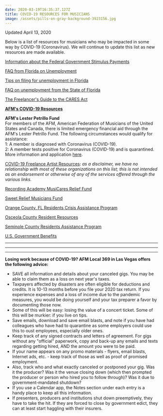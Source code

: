 ```yaml
---
date: 2020-03-19T16:35:37.127Z
title: COVID-19 RESOURCES FOR MUSICIANS
image: /assets/pills-on-gray-background-3923156.jpg
---
```

Updated April 13, 2020

Below is a list of resources for musicians who may be impacted in some way by COVID-19 (Coronavirus). We will continue to update this list as new resources are made available.



[Information about the Federal Government Stimulus Payments](https://www.forbes.com/sites/advisor/2020/04/06/dont-worry-the-1200-stimulus-payment-wont-cut-into-your-tax-refund-next-april/#1bc08b1d5ea8)

[FAQ from Florida on Unemployment](http://www.floridajobs.org/Reemployment-Assistance-Service-Center/reemployment-assistance/claimants/claimant-faqs)

[Tips on filing for unemployment in Florida](https://eligibility.com/unemployment/florida-fl-unemployment-benefits)

[FAQ on unemployment from the State of Florida](http://www.floridajobs.org/docs/default-source/reemployment-assistance-center/new-individual-faq-includes-cares-act-final.pdf?sfvrsn=5f2547b0_4)

[The Freelancer's Guide to the CARES Act](https://freelancecoop.org/caresact/)

[**AFM's COVID-19 Resources** ](https://www.afm.org/covid-19/)

**AFM's Lester Petrillo Fund**\
For members of the AFM, American Federation of Musicians of the United States and Canada, there is limited emergency financial aid through the AFM's Lester Petrillo Fund. The following circumstances would qualify for assistance:\
1: A member is diagnosed with Coronavirus (COVID-19).\
2: A member tests positive for Coronavirus (COVID-19) and is quarantined.\
More information and application [here](https://www.afm.org/petrillo-memorial-fund/). 

[COVID-19 Freelance Artist Resources](https://covid19freelanceartistresource.wordpress.com/): _as a disclaimer, we have no relationship with most of these organizations on this list; this is not intended as an endorsement or otherwise of any of the services offered through the various links._

[Recording Academy MusiCares Relief Fund](https://www.grammy.com/…/…/musicares-coronavirus-relief-fund)

[Sweet Relief Musicians Fund](https://www.sweetrelief.org/covid-19-fund.html)

[Orange County, FL Residents Crisis Assistance Program](https://www.orangecountyfl.net/FamiliesHealthSocialSvcs/CrisisAssistanceProgram.aspx#.Xnkd7IhKiwc)

[Osceola County Resident Resources](https://www.osceola.org/covid19/financial-assistance/resident.stml?fbclid=IwAR2xwriYg5-GUCispVKDwnUPMYPYVaqB-AEbu2jErE2vBvMTaZBnjbGiUoc)

[Seminole County Residents Assistance Program](https://www.seminolecountyfl.gov/departments-services/county-managers-office/prepare-seminole/emergencyevent.stml#assistanceprograms)

[U.S. Government Benefits](https://www.benefits.gov/)

- - -

- - -

- - -

**Losing work because of COVID-19? AFM Local 369 in Las Vegas offers the following advice:** 

* SAVE all information and details about your canceled gigs. You may be able to claim them as a loss on next year's taxes.
* Taxpayers affected by disasters are often eligible for deductions and credits. It is 10-13 months before you file your 2020 tax return. If you experience expenses and a loss of income due to the pandemic measures, you would be doing yourself and your tax preparer a favor by documenting those now.
* Some of this will be easy: losing the value of a concert ticket. Some of this will be murkier: if you live on tips.
* Save emails, download and save email blasts, and note if you have had colleagues who have had to quarantine as some employers could use this to oust employees, especially older ones.
* Keep track of any signed contracts and letters of agreement. For gigs without any "official" paperwork, copy and back-up any emails and texts regarding getting hired, AND the amount you were to be paid.
* If your name appears on any promo materials - flyers, email blasts, Internet ads, etc. - keep track of those as well as proof of promised employment.
* Also, track who and what exactly canceled or postponed your gig. Was it the producer? Was it the venue closing down (which then prompted the producer or person who hired you to follow through)? Was it due to government-mandated shutdown?
* If you use a Calendar app, the Notes section under each entry is a handy place to keep all this information.
* If presenters, producers and institutions shut down preemptively, they have to take the hit. If they are forced to close by government edict, they can at least start haggling with their insurers.
